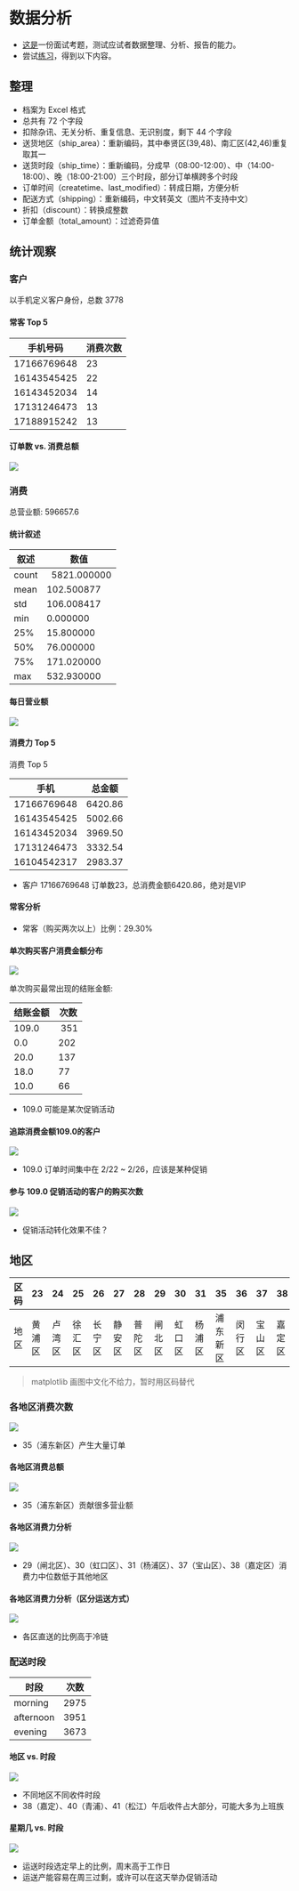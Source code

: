 # 数据分析

- [这是](test_data.xls)一份面试考题，测试应试者数据整理、分析、报告的能力。
- 尝试[练习](data-analysis.ipynb)，得到以下内容。

## 整理

- 档案为 Excel 格式
- 总共有 72 个字段
- 扣除杂讯、无关分析、重复信息、无识别度，剩下 44 个字段
- 送货地区（ship_area）：重新编码，其中奉贤区(39,48)、南汇区(42,46)重复取其一
- 送货时段（ship_time）：重新编码，分成早（08:00-12:00）、中（14:00-18:00）、晚（18:00-21:00）三个时段，部分订单横跨多个时段
- 订单时间（createtime、last_modified）：转成日期，方便分析
- 配送方式（shipping）：重新编码，中文转英文（图片不支持中文）
- 折扣（discount）：转换成整数
- 订单金额（total_amount）：过滤奇异值

## 统计观察

### 客户

以手机定义客户身份，总数 3778

#### 常客 Top 5

手机号码 | 消费次数
---|---
17166769648 |   23
16143545425 |   22
16143452034 |   14
17131246473 |   13
17188915242 |   13

#### 订单数 vs. 消费总额

![](picture/orders_amount.png)

### 消费

总营业额: 596657.6

#### 统计叙述

叙述 | 数值
---|---
count |   5821.000000
mean |     102.500877
std |      106.008417
min |        0.000000
25% |       15.800000
50% |       76.000000
75% |      171.020000
max |      532.930000

#### 每日营业额

![](picture/daily_turnover.png)

#### 消费力 Top 5

消费 Top 5

手机 | 总金额
---|---
17166769648 |   6420.86
16143545425 |   5002.66
16143452034 |   3969.50
17131246473 |   3332.54
16104542317 |   2983.37

- 客户 17166769648 订单数23，总消费金额6420.86，绝对是VIP

#### 常客分析

- 常客（购买两次以上）比例：29.30%

#### 单次购买客户消费金额分布

![](picture/order_once_amount_dist.png)

单次购买最常出现的结账金额:

结账金额 | 次数
---|---
109.0 |  351
0.0   |  202
20.0  |  137
18.0  |   77
10.0  |   66

- 109.0 可能是某次促销活动

#### 追踪消费金额109.0的客户

![](picture/amount109_orders_createtime.png)

- 109.0 订单时间集中在 2/22 ~ 2/26，应该是某种促销

#### 参与 109.0 促销活动的客户的购买次数

![](picture/amount109_orders_piechart.png)

- 促销活动转化效果不佳？

## 地区

区码 | 23| 24| 25| 26| 27| 28| 29| 30| 31| 35| 36| 37| 38| 39| 40| 41| 42| 44
----|---|---|---|---|---|---|---|---|---|---|---|---|---|---|---|---|---|---
地区 | 黄浦区| 卢湾区| 徐汇区| 长宁区| 静安区| 普陀区| 闸北区| 虹口区| 杨浦区| 浦东新区| 闵行区| 宝山区| 嘉定区| 奉贤区| 青浦区| 松江区| 南汇区| 金山区

> matplotlib 画图中文化不给力，暂时用区码替代

### 各地区消费次数

![](picture/ship_area_orders.png)

- 35（浦东新区）产生大量订单

#### 各地区消费总额

![](picture/ship_area_amount.png)

- 35（浦东新区）贡献很多营业额

#### 各地区消费力分析

![](picture/ship_ares_consumption_power.png)

- 29（闸北区）、30（虹口区）、31（杨浦区）、37（宝山区）、38（嘉定区）消费力中位数低于其他地区

#### 各地区消费力分析（区分运送方式）

![](picture/ship_ares_consumption_power_shipping.png)

- 各区直送的比例高于冷链

### 配送时段

时段 | 次数
---|---
morning   | 2975
afternoon | 3951
evening   |  3673

#### 地区 vs. 时段

![](picture/ship_area_time.png)

- 不同地区不同收件时段
- 38（嘉定）、40（青浦）、41（松江）午后收件占大部分，可能大多为上班族

#### 星期几 vs. 时段

![](picture/ship_weekday_time.png)

- 运送时段选定早上的比例，周末高于工作日
- 运送产能容易在周三过剩，或许可以在这天举办促销活动
